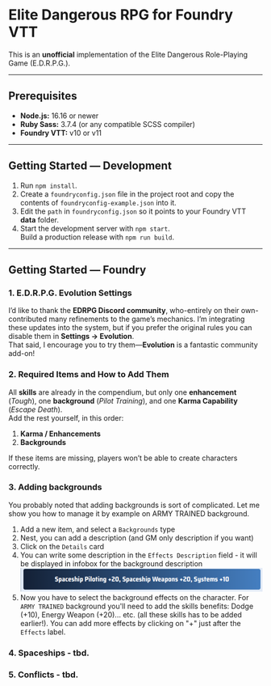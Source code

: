 # Elite Dangerous RPG for Foundry VTT

This is an **unofficial** implementation of the Elite Dangerous Role-Playing Game (E.D.R.P.G.).

---

## Prerequisites
- **Node.js:** 16.16 or newer
- **Ruby Sass:** 3.7.4 (or any compatible SCSS compiler)
- **Foundry VTT:** v10 or v11

---

## Getting Started — Development

1. Run `npm install`.
2. Create a `foundryconfig.json` file in the project root and copy the contents of `foundryconfig-example.json` into it.
3. Edit the `path` in `foundryconfig.json` so it points to your Foundry VTT **data** folder.
4. Start the development server with `npm start`.  
   Build a production release with `npm run build`.

---

## Getting Started — Foundry

### 1. E.D.R.P.G. Evolution Settings
I’d like to thank the **EDRPG Discord community**, who-entirely on their own-contributed many refinements to the game’s mechanics. I’m integrating these updates into the system, but if you prefer the original rules you can disable them in **Settings → Evolution**.  
That said, I encourage you to try them—**Evolution** is a fantastic community add-on!

### 2. Required Items and How to Add Them
All **skills** are already in the compendium, but only one **enhancement** (*Tough*), one **background** (*Pilot Training*), and one **Karma Capability** (*Escape Death*).  
Add the rest yourself, in this order:

1. **Karma / Enhancements**
2. **Backgrounds**

If these items are missing, players won’t be able to create characters correctly.

### 3. Adding backgrounds
You probably noted that adding backgrounds is sort of complicated. Let me show you how to manage it by example on ARMY TRAINED background.
1. Add a new item, and select a `Backgrounds` type
2. Nest, you can add a description (and GM only description if you want)
3. Click on the `Details` card
4. You can write some description in the `Effects Description` field - it will be displayed in infobox for the background description![img.png](img.png)
5. Now you have to select the background effects on the character. For `ARMY TRAINED` background you'll need to add the skills benefits: Dodge (+10), Energy Weapon (+20)... etc. (all these skills has to be added earlier!). You can add more effects by clicking on "+" just after the `Effects` label.

### 4. Spaceships - tbd.

### 5. Conflicts - tbd.

